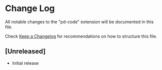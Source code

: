 # Change Log
All notable changes to the "pd-code" extension will be documented in this file.

Check [Keep a Changelog](http://keepachangelog.com/) for recommendations on how to structure this file.

## [Unreleased]
- Initial release